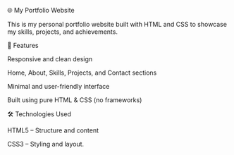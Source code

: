 🌐 My Portfolio Website

This is my personal portfolio website built with HTML and CSS to showcase my skills, projects, and achievements.

📜 Features

Responsive and clean design

Home, About, Skills, Projects, and Contact sections

Minimal and user-friendly interface

Built using pure HTML & CSS (no frameworks)


🛠️ Technologies Used

HTML5 – Structure and content

CSS3 – Styling and layout.

